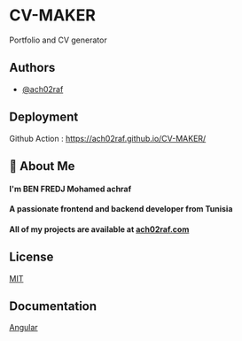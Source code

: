
# CV-MAKER

Portfolio and CV generator



## Authors

- [@ach02raf](https://github.com/ach02raf/)


## Deployment

Github Action : https://ach02raf.github.io/CV-MAKER/


## 🚀 About Me
#### I'm BEN FREDJ Mohamed achraf
#### A passionate frontend and backend developer from Tunisia
#### All of my projects are available at [ach02raf.com](https://ach02raf.com/)


## License

[MIT](https://choosealicense.com/licenses/mit/)


## Documentation

[Angular](https://angular.io/guide/what-is-angular)


